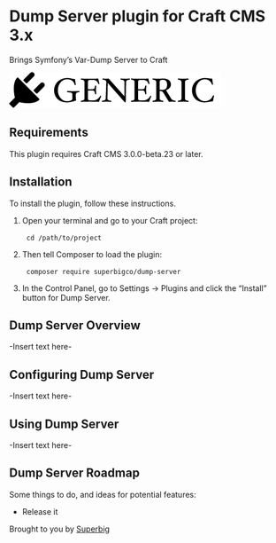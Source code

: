 # Dump Server plugin for Craft CMS 3.x

Brings Symfony’s Var-Dump Server to Craft

![Screenshot](resources/img/plugin-logo.png)

## Requirements

This plugin requires Craft CMS 3.0.0-beta.23 or later.

## Installation

To install the plugin, follow these instructions.

1. Open your terminal and go to your Craft project:

        cd /path/to/project

2. Then tell Composer to load the plugin:

        composer require superbigco/dump-server

3. In the Control Panel, go to Settings → Plugins and click the “Install” button for Dump Server.

## Dump Server Overview

-Insert text here-

## Configuring Dump Server

-Insert text here-

## Using Dump Server

-Insert text here-

## Dump Server Roadmap

Some things to do, and ideas for potential features:

* Release it

Brought to you by [Superbig](https://superbig.co)
